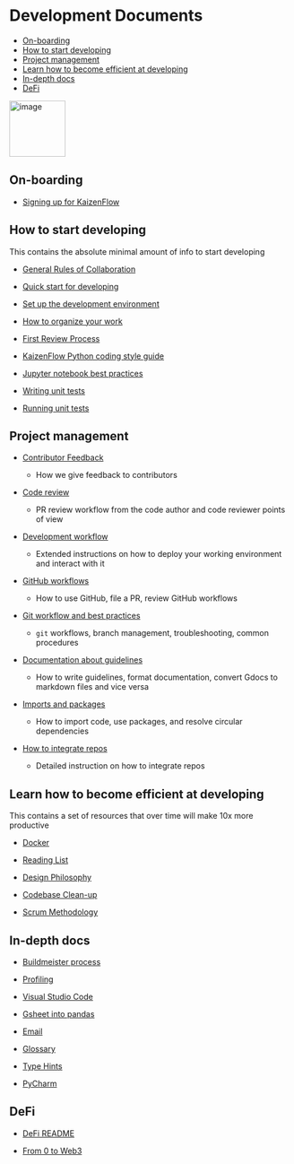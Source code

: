 # Development Documents

<!-- toc -->

- [On-boarding](#on-boarding)
- [How to start developing](#how-to-start-developing)
- [Project management](#project-management)
- [Learn how to become efficient at developing](#learn-how-to-become-efficient-at-developing)
- [In-depth docs](#in-depth-docs)
- [DeFi](#defi)

<!-- tocstop -->

<img width="100" alt="image" src="https://user-images.githubusercontent.com/33238329/216777823-851b28ed-7d7a-4b52-9d71-ab38d146edc3.png">

## On-boarding

- [Signing up for KaizenFlow](/docs/onboarding/kaizenflow.signing_up.how_to_guide.md)

## How to start developing

This contains the absolute minimal amount of info to start developing

- [General Rules of Collaboration](/docs/work_organization/all.team_collaboration.how_to_guide.md)

- [Quick start for developing](/docs/onboarding/kaizenflow.prepare_for_development.how_to_guide.md)

- [Set up the development environment](/docs/onboarding/intern.set_up_development_on_laptop.how_to_guide.md)

- [How to organize your work](/docs/work_organization/kaizenflow.organize_your_work.how_to_guide.md)

- [First Review Process](/docs/coding/all.submit_code_for_review.how_to_guide.md)

- [KaizenFlow Python coding style guide](/docs/coding/all.coding_style.how_to_guide.md)

- [Jupyter notebook best practices](/docs/coding/all.jupyter_notebook.how_to_guide.md)

- [Writing unit tests](/docs/coding/all.write_unit_tests.how_to_guide.md)

- [Running unit tests](/docs/coding/all.run_unit_tests.how_to_guide.md)

## Project management

- [Contributor Feedback](/docs/work_organization/all.contributor_feedback.how_to_guide.md)
  - How we give feedback to contributors

- [Code review](/docs/coding/all.code_review.how_to_guide.md)
  - PR review workflow from the code author and code reviewer points of view

- [Development workflow](/docs/tools/all.development.how_to_guide.md)
  - Extended instructions on how to deploy your working environment and interact
    with it

- [GitHub workflows](/docs/work_organization/all.use_github.how_to_guide.md)
  - How to use GitHub, file a PR, review GitHub workflows

- [Git workflow and best practices](/docs/tools/git/all.git.how_to_guide.md)
  - `git` workflows, branch management, troubleshooting, common procedures

- [Documentation about guidelines](/docs/documentation_meta/all.writing_docs.how_to_guide.md)
  - How to write guidelines, format documentation, convert Gdocs to markdown
    files and vice versa

- [Imports and packages](/docs/coding/all.imports_and_packages.how_to_guide.md)
  - How to import code, use packages, and resolve circular dependencies

- [How to integrate repos](/docs/coding/all.integrate_repos.how_to_guide.md)
  - Detailed instruction on how to integrate repos

## Learn how to become efficient at developing

This contains a set of resources that over time will make 10x more productive

- [Docker](/docs/tools/all.devops_docker.how_to_guide.md)

- [Reading List](/docs/general_background/all.reading_list.reference.md)

- [Design Philosophy](/docs/coding/all.code_design.how_to_guide.md)

- [Codebase Clean-up](/docs/tools/all.codebase_clean_up.how_to_guide.md)

- [Scrum Methodology](/docs/work_organization/all.scrum.explanation.md)

## In-depth docs

- [Buildmeister process](/docs/work_organization/all.buildmeister.how_to_guide.md)

- [Profiling](/docs/coding/all.profiling.how_to_guide.md)

- [Visual Studio Code](/docs/tools/all.visual_studio_code.how_to_guide.md)

- [Gsheet into pandas](/docs/coding/all.gsheet_into_pandas.how_to_guide.md)

- [Email](/docs/onboarding/all.organize_email.how_to_guide.md)

- [Glossary](/docs/general_background/all.glossary.reference.md)

- [Type Hints](/docs/coding/all.type_hints.how_to_guide.md)

- [PyCharm](/docs/tools/all.pycharm.how_to_guide.md)

## DeFi

- [DeFi README](/defi/README.md)

- [From 0 to Web3](/defi/From_0_to_Web3.md)
